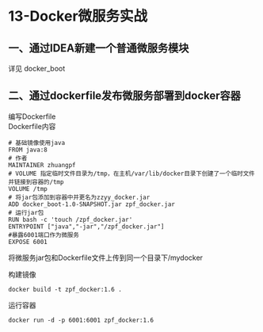 # 13-Docker微服务实战

## 一、通过IDEA新建一个普通微服务模块
详见 docker_boot


## 二、通过dockerfile发布微服务部署到docker容器
编写Dockerfile  
Dockerfile内容  
```
# 基础镜像使用java
FROM java:8
# 作者
MAINTAINER zhuangpf
# VOLUME 指定临时文件目录为/tmp，在主机/var/lib/docker目录下创建了一个临时文件并链接到容器的/tmp
VOLUME /tmp
# 将jar包添加到容器中并更名为zzyy_docker.jar
ADD docker_boot-1.0-SNAPSHOT.jar zpf_docker.jar
# 运行jar包
RUN bash -c 'touch /zpf_docker.jar'
ENTRYPOINT ["java","-jar","/zpf_docker.jar"]
#暴露6001端口作为微服务
EXPOSE 6001
```
将微服务jar包和Dockerfile文件上传到同一个目录下/mydocker


构建镜像
```
docker build -t zpf_docker:1.6 .
```

运行容器
```
docker run -d -p 6001:6001 zpf_docker:1.6
```


